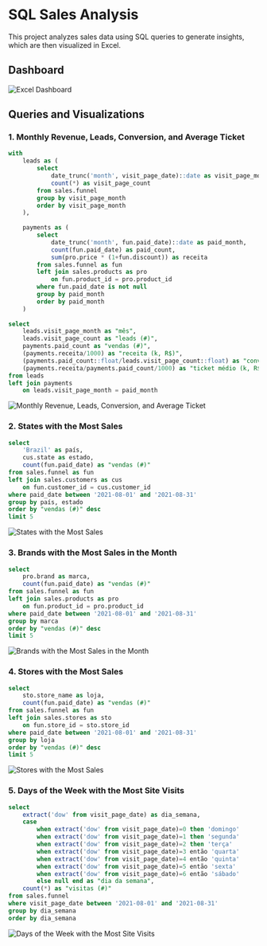 # SQL Sales Analysis

This project analyzes sales data using SQL queries to generate insights, which are then visualized in Excel.

## Dashboard

![Excel Dashboard](https://i.imgur.com/ytsHhP1.png)

## Queries and Visualizations

### 1. Monthly Revenue, Leads, Conversion, and Average Ticket
```sql
with 
    leads as (
        select
            date_trunc('month', visit_page_date)::date as visit_page_month,
            count(*) as visit_page_count
        from sales.funnel
        group by visit_page_month
        order by visit_page_month
    ),
    
    payments as (
        select
            date_trunc('month', fun.paid_date)::date as paid_month,
            count(fun.paid_date) as paid_count,
            sum(pro.price * (1+fun.discount)) as receita
        from sales.funnel as fun
        left join sales.products as pro
            on fun.product_id = pro.product_id
        where fun.paid_date is not null
        group by paid_month
        order by paid_month
    )
    
select
    leads.visit_page_month as "mês",
    leads.visit_page_count as "leads (#)",
    payments.paid_count as "vendas (#)",
    (payments.receita/1000) as "receita (k, R$)",
    (payments.paid_count::float/leads.visit_page_count::float) as "conversão (%)",
    (payments.receita/payments.paid_count/1000) as "ticket médio (k, R$)"
from leads
left join payments
    on leads.visit_page_month = paid_month

```
![Monthly Revenue, Leads, Conversion, and Average Ticket](https://i.imgur.com/V2VdYy8.png)

### 2. States with the Most Sales
```sql
select
    'Brazil' as país,
    cus.state as estado,
    count(fun.paid_date) as "vendas (#)"
from sales.funnel as fun
left join sales.customers as cus
    on fun.customer_id = cus.customer_id
where paid_date between '2021-08-01' and '2021-08-31'
group by país, estado
order by "vendas (#)" desc
limit 5

```
![States with the Most Sales](https://i.imgur.com/CW2X3Ih.png)

### 3. Brands with the Most Sales in the Month

```sql
select
    pro.brand as marca,
    count(fun.paid_date) as "vendas (#)"
from sales.funnel as fun
left join sales.products as pro
    on fun.product_id = pro.product_id
where paid_date between '2021-08-01' and '2021-08-31'
group by marca
order by "vendas (#)" desc
limit 5

```
![Brands with the Most Sales in the Month](https://i.imgur.com/FQiW3r0.png)

### 4. Stores with the Most Sales
```sql
select
    sto.store_name as loja,
    count(fun.paid_date) as "vendas (#)"
from sales.funnel as fun
left join sales.stores as sto
    on fun.store_id = sto.store_id
where paid_date between '2021-08-01' and '2021-08-31'
group by loja
order by "vendas (#)" desc
limit 5
```
![Stores with the Most Sales](https://i.imgur.com/retUnxB.png)

### 5. Days of the Week with the Most Site Visits
```sql
select
    extract('dow' from visit_page_date) as dia_semana,
    case 
        when extract('dow' from visit_page_date)=0 then 'domingo'
        when extract('dow' from visit_page_date)=1 then 'segunda'
        when extract('dow' from visit_page_date)=2 then 'terça'
        when extract('dow' from visit_page_date)=3 então 'quarta'
        when extract('dow' from visit_page_date)=4 então 'quinta'
        when extract('dow' from visit_page_date)=5 então 'sexta'
        when extract('dow' from visit_page_date)=6 então 'sábado'
        else null end as "dia da semana",
    count(*) as "visitas (#)"
from sales.funnel
where visit_page_date between '2021-08-01' and '2021-08-31'
group by dia_semana
order by dia_semana
```
![Days of the Week with the Most Site Visits](https://i.imgur.com/ZBnDVjM.png)

